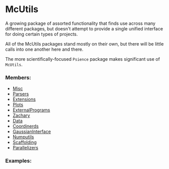 # <a id="McUtils">McUtils</a>
    
A growing package of assorted functionality that finds use across many different packages, but doesn't attempt to
provide a single unified interface for doing certain types of projects.

All of the McUtils packages stand mostly on their own, but there will be little calls into one another here and there.

The more scientifically-focused `Psience` package makes significant use of `McUtils`.

### Members:

  - [Misc](McUtils/Misc.md)
  - [Parsers](McUtils/Parsers.md)
  - [Extensions](McUtils/Extensions.md)
  - [Plots](McUtils/Plots.md)
  - [ExternalPrograms](McUtils/ExternalPrograms.md)
  - [Zachary](McUtils/Zachary.md)
  - [Data](McUtils/Data.md)
  - [Coordinerds](McUtils/Coordinerds.md)
  - [GaussianInterface](McUtils/GaussianInterface.md)
  - [Numputils](McUtils/Numputils.md)
  - [Scaffolding](McUtils/Scaffolding.md)
  - [Parallelizers](McUtils/Parallelizers.md)

### Examples:



